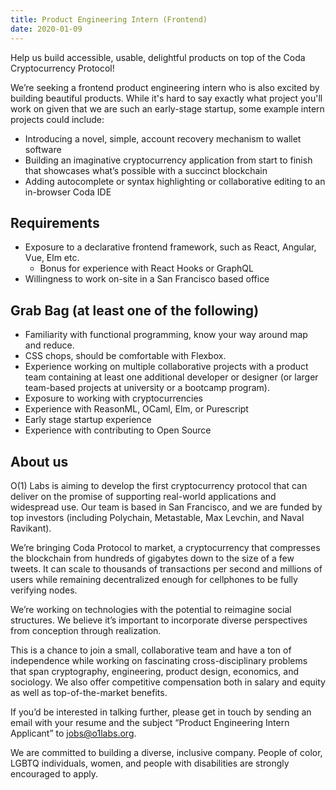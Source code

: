 ```yaml
---
title: Product Engineering Intern (Frontend)
date: 2020-01-09
---
```


Help us build accessible, usable, delightful products on top of the Coda Cryptocurrency Protocol!

We’re seeking a frontend product engineering intern who is also excited by building beautiful products. While it's hard to say exactly what project you'll work on given that we are such an early-stage startup, some example intern projects could include:

- Introducing a novel, simple, account recovery mechanism to wallet software
- Building an imaginative cryptocurrency application from start to finish that showcases what’s possible with a succinct blockchain
- Adding autocomplete or syntax highlighting or collaborative editing to an in-browser Coda IDE

## Requirements

- Exposure to a declarative frontend framework, such as React, Angular, Vue, Elm etc.
    - Bonus for experience with React Hooks or GraphQL
- Willingness to work on-site in a San Francisco based office

## Grab Bag (at least one of the following)

- Familiarity with functional programming, know your way around map and reduce.
- CSS chops, should be comfortable with Flexbox.
- Experience working on multiple collaborative projects with a product team containing at least one additional developer or designer (or larger team-based projects at university or a bootcamp program).
- Exposure to working with cryptocurrencies
- Experience with ReasonML, OCaml, Elm, or Purescript
- Early stage startup experience
- Experience with contributing to Open Source

## About us

O(1) Labs is aiming to develop the first cryptocurrency protocol that can deliver on the promise of supporting real-world applications and widespread use. Our team is based in San Francisco, and we are funded by top investors (including Polychain, Metastable, Max Levchin, and Naval Ravikant).

We’re bringing Coda Protocol to market, a cryptocurrency that compresses the blockchain from hundreds of gigabytes down to the size of a few tweets. It can scale to thousands of transactions per second and millions of users while remaining decentralized enough for cellphones to be fully verifying nodes.

We’re working on technologies with the potential to reimagine social structures. We believe it’s important to incorporate diverse perspectives from conception through realization.

This is a chance to join a small, collaborative team and have a ton of independence while working on fascinating cross-disciplinary problems that span cryptography, engineering, product design, economics, and sociology. We also offer competitive compensation both in salary and equity as well as top-of-the-market benefits.

If you’d be interested in talking further, please get in touch by sending an email with your resume and the subject “Product Engineering Intern Applicant” to [jobs@o1labs.org](mailto:jobs@o1labs.org?subject=%22Product%20Engineering%20Intern%20Applicant%22).

We are committed to building a diverse, inclusive company. People of color, LGBTQ individuals, women, and people with disabilities are strongly encouraged to apply.
